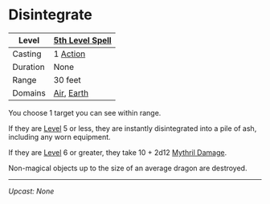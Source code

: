 # Disintegrate

| Level    | [5th Level Spell](5th%20Level%20Spells.md)                                         |
| -------- | ---------------------------------------------------------------------------------- |
| Casting  | 1 [Action](../../../../Game%20Procedures/Action.md)                                |
| Duration | None                                                                               |
| Range    | 30 feet                                                                            |
| Domains  | [Air](../../../Spell%20Domains/Air.md), [Earth](../../../Spell%20Domains/Earth.md) |

You choose 1 target you can see within range.

If they are [Level](../../../../Player%20Characters/Derived%20Statistics/Level.md) 5 or less, they are instantly disintegrated into a pile of ash, including any worn equipment.

If they are [Level](../../../../Player%20Characters/Derived%20Statistics/Level.md) 6 or greater, they take 10 + 2d12 [Mythril Damage](../../../../Damage%20Types/Mythril%20Damage.md).

Non-magical objects up to the size of an average dragon are destroyed.

---
*Upcast: None*
